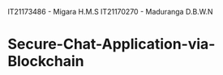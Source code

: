 IT21173486 - Migara H.M.S
IT21170270 - Maduranga D.B.W.N

# Secure-Chat-Application-via-Blockchain

